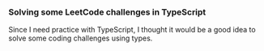 ### Solving some LeetCode challenges in TypeScript

Since I need practice with TypeScript, I thought it would be a good idea to solve some coding challenges using types.

